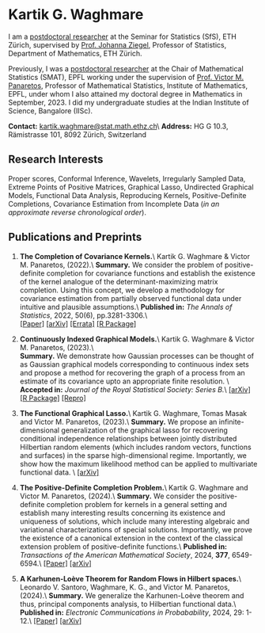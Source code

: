 # Kartik G. Waghmare

I am a [postdoctoral researcher](https://math.ethz.ch/sfs/people.html?u=kwaghmare) at the Seminar for Statistics (SfS), ETH Zürich, supervised by [Prof. Johanna Ziegel](https://people.math.ethz.ch/~ziegelj/), Professor of Statistics, Department of Mathematics, ETH Zürich. 

Previously, I was a [postdoctoral researcher](https://people.epfl.ch/kartik.waghmare) at the Chair of Mathematical Statistics (SMAT), EPFL working under the supervision of [Prof. Victor M. Panaretos](https://people.epfl.ch/victor.panaretos), Professor of Mathematical Statistics, Institute of Mathematics, EPFL, under whom I also attained my doctoral degree in Mathematics in September, 2023. I did my undergraduate studies at the Indian Institute of Science, Bangalore (IISc).

**Contact:** kartik.waghmare@stat.math.ethz.ch\\
**Address:** HG G 10.3, Rämistrasse 101, 8092  Zürich, Switzerland

## Research Interests

Proper scores, Conformal Inference, Wavelets, Irregularly Sampled Data, Extreme Points of Positive Matrices, Graphical Lasso, Undirected Graphical Models, Functional Data Analysis, Reproducing Kernels, Positive-Definite Completions, Covariance Estimation from Incomplete Data (*in an approximate reverse chronological order*).

<!--1. 
1. **Statistical Machine Learning:** Proper Scores, Conformal Prediction.
2. **Graphical Models.**
3. **Functional Data Analysis:** Irregularly Sampled Data, Wavelets,
4. **Positivity:** Covariance Estimation with Incomplete Observations, Positive-Definite Completions, Reproducing Kernels.

**Functional Data Analysis:** 
1. **High Dimensional Statistics:** Functional Data Analysis, Graphical Models.
2. **Gaussian Processes.** 
3. **Positivity:** Reproducing Kernels, Positive-Definite Completions, Extreme Points.
4. **Statistical Machine Learning:** Graphical Lasso. Optimization in Function Spaces.-->

## Publications and Preprints

1. **The Completion of Covariance Kernels.**\\
   Kartik G. Waghmare & Victor M. Panaretos, (2022).\\
   **Summary.** We consider the problem of positive-definite completion for covariance functions and establish the existence of the kernel analogue of the determinant-maximizing matrix completion. Using this concept, we develop a methodology for covariance estimation from partially observed functional data under intuitive and plausible assumptions.\\ 
   **Published in:** *The Annals of Statistics*, 2022, 50(6), pp.3281-3306.\\  
   [[Paper]](https://projecteuclid.org/journals/annals-of-statistics/volume-50/issue-6/The-completion-of-covariance-kernels/10.1214/22-AOS2228.short)
   [[arXiv]](https://arxiv.org/abs/2107.07350)
   [[Errata]](assets/paper-1-errata.pdf)
   [[R Package]](https://github.com/kgwstat/covcomp)

2. **Continuously Indexed Graphical Models.**\\
   Kartik G. Waghmare & Victor M. Panaretos, (2023).\\  
   **Summary.** We demonstrate how Gaussian processes can be thought of as Gaussian graphical models corresponding to continuous index sets and propose a method for recovering the graph of a process from an estimate of its covariance upto an appropriate finite resolution. \\
   **Accepted in:** *Journal of the Royal Statistical Society: Series B.*\\
   [[arXiv]](https://arxiv.org/abs/2302.02482)
   [[R Package]](https://github.com/kgwstat/CIGM)
   [[Repro]](https://github.com/kgwstat/fgraph-repro)

3. **The Functional Graphical Lasso.**\\
   Kartik G. Waghmare, Tomas Masak and Victor M. Panaretos, (2023).\\
   **Summary.** We propose an infinite-dimensional generalization of the graphical lasso for recovering conditional independence relationships between jointly distributed Hilbertian random elements (which includes random vectors, functions and surfaces) in the sparse high-dimensional regime. Importantly, we show how the maximum likelihood method can be applied to multivariate functional data. \\
   [[arXiv]](https://arxiv.org/abs/2306.02347)

4. **The Positive-Definite Completion Problem.**\\
   Kartik G. Waghmare and Victor M. Panaretos, (2024).\\
   **Summary.** We consider the positive-definite completion problem for kernels in a general setting and establish many interesting results concerning its existence and uniqueness of solutions, which include many interesting algebraic and variational characterizations of special solutions. Importantly, we prove the existence of a canonical extension in the context of the classical extension problem of positive-definite functions.\\
   **Published in:** *Transactions of the American Mathematical Society*, 2024, **377**, 6549-6594.\\
   [[Paper]](https://www.ams.org/journals/tran/2024-377-09/S0002-9947-2024-09194-8/home.html)
   [[arXiv]](https://arxiv.org/abs/2309.10143)

5. **A Karhunen-Loève Theorem for Random Flows in Hilbert spaces.**\\
   Leonardo V. Santoro, Waghmare, K. G., and Victor M. Panaretos, (2024).\\
   **Summary.** We generalize the Karhunen-Loève theorem and thus, principal components analysis, to Hilbertian functional data.\\
   **Published in:** *Electronic Communications in Probabability*, 2024, 29: 1-12.\\
   [[Paper]](https://projecteuclid.org/journals/electronic-communications-in-probability/volume-29/issue-none/A-KarhunenLo%C3%A8ve-theorem-for-random-flows-in-Hilbert-spaces/10.1214/24-ECP597.full)
   [[arXiv]](https://arxiv.org/abs/2303.00702)

